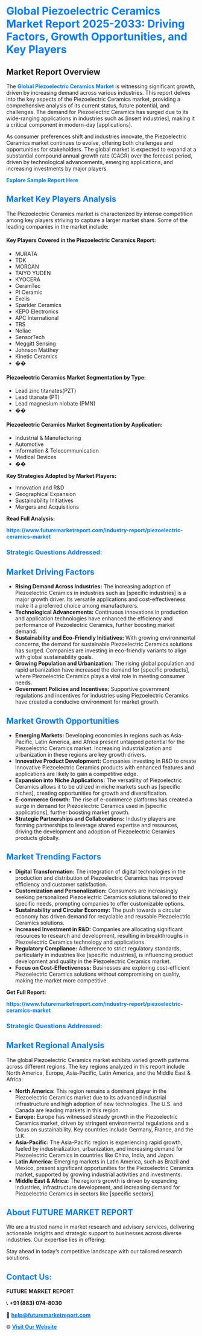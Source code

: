 <h1 style="color: #007BFF;">Global Piezoelectric Ceramics Market Report 2025-2033: Driving Factors, Growth Opportunities, and Key Players</h1>

<section id="overview">
<h2>Market Report Overview</h2>
<p>The <a href="https://www.futuremarketreport.com/industry-report/piezoelectric-ceramics-market" style="color: #007BFF; text-decoration: none;"><strong>Global Piezoelectric Ceramics Market</strong></a> is witnessing significant growth, driven by increasing demand across various industries. This report delves into the key aspects of the Piezoelectric Ceramics market, providing a comprehensive analysis of its current status, future potential, and challenges. The demand for Piezoelectric Ceramics has surged due to its wide-ranging applications in industries such as [insert industries], making it a critical component in modern-day [applications].</p>
<p>As consumer preferences shift and industries innovate, the Piezoelectric Ceramics market continues to evolve, offering both challenges and opportunities for stakeholders. The global market is expected to expand at a substantial compound annual growth rate (CAGR) over the forecast period, driven by technological advancements, emerging applications, and increasing investments by major players.</p>
</section>

<section id="overview">
<p><a href="https://www.futuremarketreport.com/request-sample/reportId=113898" style="color: #007BFF; text-decoration: none;"><strong>Explore Sample Report Here</strong></a></p>
</section>

<section id="key-players">
<h2 style="color: #007BFF;">Market Key Players Analysis</h2>
<p>The Piezoelectric Ceramics market is characterized by intense competition among key players striving to capture a larger market share. Some of the leading companies in the market include:</p>
<h4>Key Players Covered in the Piezoelectric Ceramics Report:</h4>
<ul><li>MURATA</li><li>TDK</li><li>MORGAN</li><li>TAIYO YUDEN</li><li>KYOCERA</li><li>CeramTec</li><li>PI Ceramic</li><li>Exelis</li><li>Sparkler Ceramics</li><li>KEPO Electronics</li><li>APC International</li><li>TRS</li><li>Noliac</li><li>SensorTech</li><li>Meggitt Sensing</li><li>Johnson Matthey</li><li>Kinetic Ceramics</li><li>��</li></ul>
<h4>Piezoelectric Ceramics Market Segmentation by Type:</h4>
<ul><li>Lead zinc titanates(PZT)</li><li>Lead titanate (PT)</li><li>Lead magnesium niobate (PMN)</li><li>��</li></ul>

<h4>Piezoelectric Ceramics Market Segmentation by Application:</h4>
<ul><li>Industrial &amp; Manufacturing</li><li>Automotive</li><li>Information &amp; Telecommunication</li><li>Medical Devices</li><li>��</li></ul>
<p><strong>Key Strategies Adopted by Market Players:</strong></p>
<ul>
<li>Innovation and R&D</li>
<li>Geographical Expansion</li>
<li>Sustainability Initiatives</li>
<li>Mergers and Acquisitions</li>
</ul>
</section>

<section>
<p><strong>Read Full Analysis: </strong></p><a href="https://www.futuremarketreport.com/industry-report/piezoelectric-ceramics-market" style="color: #007BFF; text-decoration: none;"><strong>https://www.futuremarketreport.com/industry-report/piezoelectric-ceramics-market</strong></a>
<h3 style="color: #007BFF;">Strategic Questions Addressed:</h3>
</section>

<section id="driving-factors">
<h2 style="color: #007BFF;">Market Driving Factors</h2>
<ul>
<li><strong>Rising Demand Across Industries:</strong> The increasing adoption of Piezoelectric Ceramics in industries such as [specific industries] is a major growth driver. Its versatile applications and cost-effectiveness make it a preferred choice among manufacturers.</li>
<li><strong>Technological Advancements:</strong> Continuous innovations in production and application technologies have enhanced the efficiency and performance of Piezoelectric Ceramics, further boosting market demand.</li>
<li><strong>Sustainability and Eco-Friendly Initiatives:</strong> With growing environmental concerns, the demand for sustainable Piezoelectric Ceramics solutions has surged. Companies are investing in eco-friendly variants to align with global sustainability goals.</li>
<li><strong>Growing Population and Urbanization:</strong> The rising global population and rapid urbanization have increased the demand for [specific products], where Piezoelectric Ceramics plays a vital role in meeting consumer needs.</li>
<li><strong>Government Policies and Incentives:</strong> Supportive government regulations and incentives for industries using Piezoelectric Ceramics have created a conducive environment for market growth.</li>
</ul>
</section>

<section id="growth-opportunities">
<h2 style="color: #007BFF;">Market Growth Opportunities</h2>
<ul>
<li><strong>Emerging Markets:</strong> Developing economies in regions such as Asia-Pacific, Latin America, and Africa present untapped potential for the Piezoelectric Ceramics market. Increasing industrialization and urbanization in these regions are key growth drivers.</li>
<li><strong>Innovative Product Development:</strong> Companies investing in R&D to create innovative Piezoelectric Ceramics products with enhanced features and applications are likely to gain a competitive edge.</li>
<li><strong>Expansion into Niche Applications:</strong> The versatility of Piezoelectric Ceramics allows it to be utilized in niche markets such as [specific niches], creating opportunities for growth and diversification.</li>
<li><strong>E-commerce Growth:</strong> The rise of e-commerce platforms has created a surge in demand for Piezoelectric Ceramics used in [specific applications], further boosting market growth.</li>
<li><strong>Strategic Partnerships and Collaborations:</strong> Industry players are forming partnerships to leverage shared expertise and resources, driving the development and adoption of Piezoelectric Ceramics products globally.</li>
</ul>
</section>

<section id="trending-factors">
<h2 style="color: #007BFF;">Market Trending Factors</h2>
<ul>
<li><strong>Digital Transformation:</strong> The integration of digital technologies in the production and distribution of Piezoelectric Ceramics has improved efficiency and customer satisfaction.</li>
<li><strong>Customization and Personalization:</strong> Consumers are increasingly seeking personalized Piezoelectric Ceramics solutions tailored to their specific needs, prompting companies to offer customizable options.</li>
<li><strong>Sustainability and Circular Economy:</strong> The push towards a circular economy has driven demand for recyclable and reusable Piezoelectric Ceramics solutions.</li>
<li><strong>Increased Investment in R&D:</strong> Companies are allocating significant resources to research and development, resulting in breakthroughs in Piezoelectric Ceramics technology and applications.</li>
<li><strong>Regulatory Compliance:</strong> Adherence to strict regulatory standards, particularly in industries like [specific industries], is influencing product development and quality in the Piezoelectric Ceramics market.</li>
<li><strong>Focus on Cost-Effectiveness:</strong> Businesses are exploring cost-efficient Piezoelectric Ceramics solutions without compromising on quality, making the market more competitive.</li>
</ul>
</section>

<section>
<p><strong>Get Full Report: </strong></p><a href="https://www.futuremarketreport.com/industry-report/piezoelectric-ceramics-market" style="color: #007BFF; text-decoration: none;"><strong>https://www.futuremarketreport.com/industry-report/piezoelectric-ceramics-market</strong></a>
<h3 style="color: #007BFF;">Strategic Questions Addressed:</h3>
</section>


<section id="regional-analysis">
<h2 style="color: #007BFF;">Market Regional Analysis</h2>
<p>The global Piezoelectric Ceramics market exhibits varied growth patterns across different regions. The key regions analyzed in this report include North America, Europe, Asia-Pacific, Latin America, and the Middle East & Africa:</p>
<ul>
<li><strong>North America:</strong> This region remains a dominant player in the Piezoelectric Ceramics market due to its advanced industrial infrastructure and high adoption of new technologies. The U.S. and Canada are leading markets in this region.</li>
<li><strong>Europe:</strong> Europe has witnessed steady growth in the Piezoelectric Ceramics market, driven by stringent environmental regulations and a focus on sustainability. Key countries include Germany, France, and the U.K.</li>
<li><strong>Asia-Pacific:</strong> The Asia-Pacific region is experiencing rapid growth, fueled by industrialization, urbanization, and increasing demand for Piezoelectric Ceramics in countries like China, India, and Japan.</li>
<li><strong>Latin America:</strong> Emerging markets in Latin America, such as Brazil and Mexico, present significant opportunities for the Piezoelectric Ceramics market, supported by growing industrial activities and investments.</li>
<li><strong>Middle East & Africa:</strong> The region’s growth is driven by expanding industries, infrastructure development, and increasing demand for Piezoelectric Ceramics in sectors like [specific sectors].</li>
</ul>
</section>

<footer>
<h2 style="color: #007BFF;">About FUTURE MARKET REPORT</h2>
<p>We are a trusted name in market research and advisory services, delivering actionable insights and strategic support to businesses across diverse industries. Our expertise lies in offering:</p>

<p>Stay ahead in today’s competitive landscape with our tailored research solutions.</p>

<h2 style="color: #007BFF;">Contact Us:</h2>
<p><strong>FUTURE MARKET REPORT</strong></p>
<p>📞 <strong>+91 (883) 074-8030</strong></p>
<p>📧 <strong><a href="mailto:help@futuremarketreport.com" style="color: #007BFF;">help@futuremarketreport.com</a></strong></p>
<p>🌐 <strong><a href="https://www.futuremarketreport.com/" style="color: #007BFF;">Visit Our Website</a></strong></p>
</footer>
